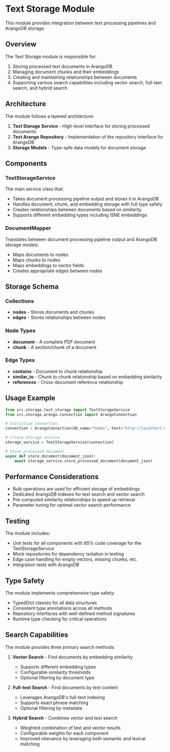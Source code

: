 # Text Storage Module

This module provides integration between text processing pipelines and ArangoDB storage.

## Overview

The Text Storage module is responsible for:

1. Storing processed text documents in ArangoDB
2. Managing document chunks and their embeddings
3. Creating and maintaining relationships between documents
4. Supporting various search capabilities including vector search, full-text search, and hybrid search

## Architecture

The module follows a layered architecture:

1. **Text Storage Service** - High-level interface for storing processed documents
2. **Text Arango Repository** - Implementation of the repository interface for ArangoDB
3. **Storage Models** - Type-safe data models for document storage

## Components

### TextStorageService

The main service class that:

- Takes document processing pipeline output and stores it in ArangoDB
- Handles document, chunk, and embedding storage with full type safety
- Creates relationships between documents based on similarity
- Supports different embedding types including ISNE embeddings

### DocumentMapper

Translates between document processing pipeline output and ArangoDB storage models:

- Maps documents to nodes
- Maps chunks to nodes
- Maps embeddings to vector fields
- Creates appropriate edges between nodes

## Storage Schema

### Collections

- **nodes** - Stores documents and chunks
- **edges** - Stores relationships between nodes

### Node Types

- **document** - A complete PDF document
- **chunk** - A section/chunk of a document

### Edge Types

- **contains** - Document to chunk relationship
- **similar_to** - Chunk to chunk relationship based on embedding similarity
- **references** - Cross-document reference relationship

## Usage Example

```python
from src.storage.text_storage import TextStorageService
from src.storage.arango.connection import ArangoConnection

# Initialize connection
connection = ArangoConnection(db_name="hades", host="http://localhost:8529")

# Create storage service
storage_service = TextStorageService(connection)

# Store processed document
async def store_document(document_json):
    await storage_service.store_processed_document(document_json)
```

## Performance Considerations

- Bulk operations are used for efficient storage of embeddings
- Dedicated ArangoDB indexes for text search and vector search
- Pre-computed similarity relationships to speed up retrieval
- Parameter tuning for optimal vector search performance

## Testing

The module includes:
- Unit tests for all components with 85% code coverage for the TextStorageService
- Mock repositories for dependency isolation in testing
- Edge case handling for empty vectors, missing chunks, etc.
- Integration tests with ArangoDB

## Type Safety

The module implements comprehensive type safety:

- TypedDict classes for all data structures
- Consistent type annotations across all methods
- Repository interfaces with well-defined method signatures
- Runtime type checking for critical operations

## Search Capabilities

The module provides three primary search methods:

1. **Vector Search** - Find documents by embedding similarity
   - Supports different embedding types
   - Configurable similarity thresholds
   - Optional filtering by document type

2. **Full-text Search** - Find documents by text content
   - Leverages ArangoDB's full-text indexing
   - Supports exact phrase matching
   - Optional filtering by metadata

3. **Hybrid Search** - Combines vector and text search
   - Weighted combination of text and vector results
   - Configurable weights for each component
   - Improved relevance by leveraging both semantic and lexical matching
